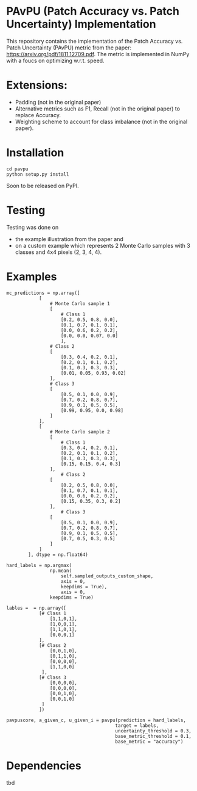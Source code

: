 # PAvPU  (Patch Accuracy vs. Patch Uncertainty) Implementation
This repository contains the implementation of the Patch Accuracy vs. Patch Uncertainty (PAvPU) metric from the paper: https://arxiv.org/pdf/1811.12709.pdf.
The metric is implemented in NumPy with a foucs on optimizing w.r.t. speed.

# Extensions:
- Padding (not in the original paper)
- Alternative metrics such as F1, Recall (not in the original paper) to replace Accuracy.
- Weighting scheme to account for class imbalance (not in the original paper).

# Installation
```
cd pavpu
python setup.py install
```
Soon to be released on PyPI.
# Testing
Testing was done on 
- the example illustration from the paper and 
- on a custom example which represents 2 Monte Carlo samples with 3 classes and 4x4 pixels (2, 3, 4, 4).


# Examples
```
mc_predictions = np.array([
            [
                # Monte Carlo sample 1
                [
                    # Class 1
                    [0.2, 0.5, 0.8, 0.0],
                    [0.1, 0.7, 0.1, 0.1],
                    [0.0, 0.6, 0.2, 0.2],
                    [0.0, 0.0, 0.07, 0.0]
                    ],
                # Class 2
                [
                    [0.3, 0.4, 0.2, 0.1],
                    [0.2, 0.1, 0.1, 0.2],
                    [0.1, 0.3, 0.3, 0.3],
                    [0.01, 0.05, 0.93, 0.02]
                ],
                # Class 3
                [
                    [0.5, 0.1, 0.0, 0.9],
                    [0.7, 0.2, 0.8, 0.7],
                    [0.9, 0.1, 0.5, 0.5],
                    [0.99, 0.95, 0.0, 0.98]
                ]
            ],
            [
                # Monte Carlo sample 2
                [
                    # Class 1
                    [0.3, 0.4, 0.2, 0.1],
                    [0.2, 0.1, 0.1, 0.2],
                    [0.1, 0.3, 0.3, 0.3],
                    [0.15, 0.15, 0.4, 0.3]
                ],
                    # Class 2
                [
                    [0.2, 0.5, 0.8, 0.0],
                    [0.1, 0.7, 0.1, 0.1],
                    [0.0, 0.6, 0.2, 0.2],
                    [0.15, 0.35, 0.3, 0.2]
                ],
                    # Class 3
                [
                    [0.5, 0.1, 0.0, 0.9],
                    [0.7, 0.2, 0.8, 0.7],
                    [0.9, 0.1, 0.5, 0.5],
                    [0.7, 0.5, 0.3, 0.5]
                ]
            ]
        ], dtype = np.float64)

hard_labels = np.argmax(
                np.mean(
                    self.sampled_outputs_custom_shape,
                    axis = 0,
                    keepdims = True),
                    axis = 0,
                keepdims = True)

lables =  = np.array([
            [# Class 1
                [1,1,0,1],
                [1,0,0,1],
                [1,1,0,1],
                [0,0,0,1]
            ],
            [# Class 2
                [0,0,1,0],
                [0,1,1,0],
                [0,0,0,0],
                [1,1,0,0]
             ],
            [# Class 3
                [0,0,0,0],
                [0,0,0,0],
                [0,0,1,0],
                [0,0,1,0]
             ]
            ])

pavpuscore, a_given_c, u_given_i = pavpu(prediction = hard_labels,
                                        target = labels,
                                        uncertainty_threshold = 0.3,
                                        base_metric_threshold = 0.1,
                                        base_metric = "accuracy")
```
# Dependencies
tbd